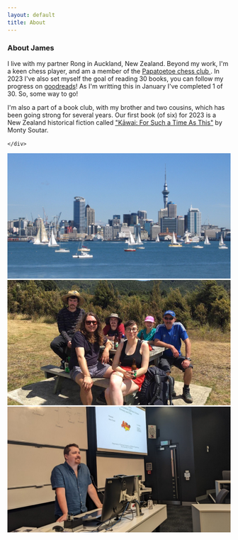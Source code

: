 ```yaml
---
layout: default
title: About
---
```

<!-- style="font-weight:bold" -->
<h3 class="mb-3">About James</h3>



<div class="container-fluid">
  <div class="row mb-4">
    <div class="col-sm-6 ">

I live with my partner Rong in Auckland, New Zealand. Beyond my work, I'm a keen chess player, and am a member of the <a href="https://papatoetoechessclub.org.nz/"> <u> Papatoetoe chess club </u> </a>. In 2023 I've also set myself the goal of reading 30 books, you can follow my progress on <a href="https://www.goodreads.com/user_challenges/40883878"> <u>goodreads</u></a>! As I'm writting this in January I've completed 1 of 30. So, some way to go!

I'm also a part of a book club, with my brother and two cousins, which has been going strong for several years. Our first book (of six) for 2023 is a New Zealand historical fiction called <a href="https://www.goodreads.com/book/show/75564756-k-wai"><u>"Kāwai: For Such a Time As This"</u></a> by Monty Soutar. 

    </div>
 

  <div class="col-sm-6 ">
 
<div id="carouselExampleSlidesOnly" class="carousel slide" data-ride="carousel">
  <div class="carousel-inner">
    <div class="carousel-item active">
      <img class="d-block w-100" src="imgs\profile_auckland1.jpg" alt="First slide">
    </div>
    <div class="carousel-item">
      <img class="d-block w-100" src="imgs\profile_hiking1.jpg" alt="Second slide">
    </div>
    <div class="carousel-item">
      <img class="d-block w-100" src="imgs\profile_lecture1.jpg" alt="Third slide">
    </div>
  </div>
</div>

  </div>
</div>
</div>

<!-- style="height:400px !important;" -->